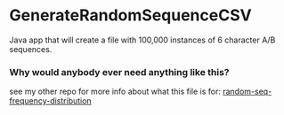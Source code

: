 # GenerateRandomSequenceCSV
Java app that will create a file with 100,000 instances of 6 character A/B sequences.

### Why would anybody ever need anything like this?
see my other repo for more info about what this file is for: [random-seq-frequency-distribution](https://github.com/lucasdennis/random-seq-frequency-distribution)

